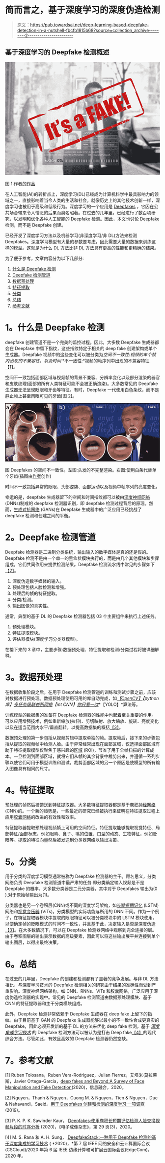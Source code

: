 # 简而言之，基于深度学习的深度伪造检测

> 原文：<https://pub.towardsai.net/deep-learning-based-deepfake-detection-in-a-nutshell-fbcfb1815b68?source=collection_archive---------2----------------------->

## **基于深度学习的 Deepfake 检测概述**

![](img/4c308502da19a82122aa5e3aad945dea.png)

图 1:作者[的作品](https://pawara73.medium.com/)

在人工智能(AI)的转折点上，深度学习(DL)已经成为计算机科学中最具影响力的领域之一，直接影响着当今人类的生活和社会。就像历史上的其他技术创新一样，深度学习也被用于高级和低级行为。深度学习的一个应用是 [Deepfakes](https://www.theguardian.com/technology/2020/jan/13/what-are-deepfakes-and-how-can-you-spot-them) ，它因在公共场合带来令人憎恶的后果而臭名昭著。在过去的几年里，已经进行了数百项研究，以发明和优化各种人工智能的 Deepfake 检测。因此，本文也讨论 Deepfake 检测，而不是 Deepfake 创建。

已经开发了深度学习方法以及机器学习(非深度学习/非 DL)方法来检测 Deepfakes。深度学习模型有大量的参数要考虑，因此需要大量的数据来训练这样的模型。这就是为什么 DL 方法比非 DL 方法具有更高的性能和更精确的结果。

为了便于参考，文章内容分为以下几部分:

1.  [什么是 Deepfake 检测](#c837)
2.  [Deepfake 检测管道](#1cf4)
3.  [数据预处理](#5c42)
4.  [特征提取](#45d0)
5.  [分类](#f472)
6.  [总结](#c467)
7.  [参考文献](#2f6d)

# **1。什么是 Deepfake 检测**

deepfake 创建管道不是一个完美的监控过程。因此，大多数 Deepfake 生成器都会在 Deepfake 中留下指纹，这些指纹特定于相关的 deep fake 创建架构或单个生成器。Deepfake 视频中的这些变化可以被分类为*空间不一致性:*视频的单个帧内出现的不兼容性，以及*时间* *不一致性:*视频的帧序列中出现的不兼容特征[【1】](#a1e3)。

空间不一致包括面部区域与视频帧的背景不兼容、分辨率变化以及部分渲染的器官和皮肤纹理(面部的所有人类特征可能不会被正确渲染)。大多数常见的 Deepfake 生成器无法呈现眨眼和牙齿等特征。有时，Deepfake 一代使用白色条纹，而不是静止帧上甚至肉眼可见的牙齿[图 2]。

![](img/110b2c49b5e6f097798d7b9c829226ac.png)

图 Deepfakes 的空间不一致性。左图:头发的不完整渲染。右图:使用白条代替单个牙齿(插图由[作者](https://pawara73.medium.com/)创作)

时间不一致包括异常的眨眼、头部姿势、面部运动以及视频中帧序列的亮度变化。

幸运的是，deepfake 生成器留下的空间和时间指纹都可以被由[深度神经网络](https://towardsdatascience.com/the-basics-of-deep-neural-networks-4dc39bff2c96) (DNNs)制成的 deepfake 检测器识别，即 deepfake 检测过程背后的原理。然而，[生成对抗网络](https://towardsdatascience.com/understanding-generative-adversarial-networks-gans-cd6e4651a29) (GANs)在 Deepfake 生成器中的广泛应用已经挑战了 deepfake 检测和创建之间的平衡。

# **2。Deepfake 检测管道**

Deepfake 检测器是二进制分类系统，输出输入的数字媒体是真的还是假的。Deepfake 检测不是由一个单一的黑盒状模块执行的，而是由几个其他模块和步骤组成，它们共同作用来提供检测结果。Deepfake 检测流水线中常见的步骤如下[【2】](#d876)。

1.  深度伪造数字媒体的输入。
2.  预处理包括人脸检测和增强。
3.  处理后的帧的特征提取。
4.  分类/检测。
5.  输出图像的真实性。

通常，典型的基于 DL 的 Deepfake 检测器包括 03 个主要组件来执行上述任务。

1.  预处理模块。
2.  特征提取模块。
3.  评估器模块(深度学习分类器模型)。

在接下来的 3 章中，主要步骤:数据预处理、特征提取和检测/分类过程将被详细解释。

# **3。数据预处理**

在数据收集阶段之后，在用于 Deepfake 检测管道的训练和测试步骤之前，应该对数据进行预处理。数据预处理使用可用的库自动完成，如[*【OpenCV】*](https://towardsdatascience.com/opencv-complete-beginners-guide-to-master-the-basics-of-computer-vision-with-code-4a1cd0c687f9)*【python 库】*[*多任务级联卷积网络*](https://towardsdatascience.com/face-detection-using-mtcnn-a-guide-for-face-extraction-with-a-focus-on-speed-c6d59f82d49)*【mt CNN】*[*你只看一次*](https://towardsdatascience.com/yolo-you-only-look-once-17f9280a47b0)*【YOLO】*算法等。

训练模型的数据集的准备在 Deepfake 检测器的性能中也起着至关重要的作用。可以应用增强技术，例如重新缩放(拉伸)、剪切映射、放大缩放、旋转、亮度变化以及在适当范围内水平/垂直翻转，以提高数据集的概括[【3】](#e971)。

数据预处理的第一步包括从视频剪辑中提取单独的帧。提取帧后，接下来的步骤包括从提取的视频帧中检测人脸。由于异常经常出现在面部区域，仅选择面部区域有助于特征提取模型仅聚焦于感兴趣的[区域](https://towardsdatascience.com/understanding-region-of-interest-part-1-roi-pooling-e4f5dd65bb44) (ROI)，节省了用于全帧扫描的计算成本。一旦检测到面部区域，就将它们从帧的其余背景中裁剪出来，并遵循一系列步骤以使它们可用于模型训练和测试。裁剪面部区域的另一个原因是使模型的所有输入图像具有相同的尺寸。

# **4。特征提取**

预处理的帧然后被馈送到特征提取器。大多数特征提取器都是基于[卷积神经网络](https://towardsdatascience.com/a-comprehensive-guide-to-convolutional-neural-networks-the-eli5-way-3bd2b1164a53) (CNN)的。一个新的趋势是，一些最近的研究已经被执行来证明在特征提取过程上应用[胶囊网络](https://paperswithcode.com/paper/use-of-a-capsule-network-to-detect-fake)的改进的有效性和效率。

特征提取器提取预处理视频帧上可用的空间特征。特征提取能够提取视觉特征、局部特征/面部标志，例如眼睛、鼻子、嘴的位置、口型的动态、生物特征，例如眨眼等。提取的特征向量然后被发送到分类器网络以输出决策。

# **5。分类**

用于分类的深度学习模型通常被称为 Deepfake 检测器的主干。顾名思义，分类网络负责 Deepfake 检测管道中最严肃的任务:即分类确定输入视频是不是 Deepfake 的概率。大多数分类器是二元分类器，其中对于 Deepfakes 输出为(0 ),对于原始帧输出为(1)。

分类器也是另一个卷积层(CNN)或不同的深度学习架构，如[长期短期记忆](https://towardsdatascience.com/lstm-networks-a-detailed-explanation-8fae6aefc7f9) (LSTM)网络和[视觉变压器](https://towardsdatascience.com/transformers-in-computer-vision-farewell-convolutions-f083da6ef8ab) (ViTs)。分类模型的实际功能与所用的 DNN 不同。作为一个例子，在特征提取器模块中提取的眨眼特征可以被分类模块中的 LSTM 模块使用，以便确定帧的眨眼模式的时间不一致性，并且基于此，决定输入是否是深度伪造[【3】](#e971)。在大多数情况下，可以在 Deepfake 检测器网络中观察到完全连接的层。由于卷积图层的输出表示数据的高级要素，因此可以将这些输出展平并连接到单个输出图层，以得出最终决策。

# **6。总结**

在过去的几年里，Deepfake 的创建和检测都有了显著的竞争发展。与非 DL 方法相比，与深度学习技术的 Deepfake 检测相关的研究由于结果的准确性而受到严重影响。深度神经网络架构，如 CNN、RNNs、ViTs 和胶囊网络，广泛应用于深度伪造检测器的实现中。常见的 Deepfake 检测管道由数据预处理模块、基于 CNN 的特征提取器和主干分类模块组成。

此外，Deepfake 检测非常依赖于 Deepfake 生成器在 deep fake 上留下的指纹。由于目前基于 GAN 的 Deepfake 生成器能够以最小的不一致性合成更真实的 Deepfake，因此必须开发新的基于 DL 的方法来优化 deep fake 检测。基于 [*深度集成学习技术*](https://ieeexplore.ieee.org/document/9171002) 的 Deepfake 检测方法可以被认为是打击 Deep fake[【4】](#b856)的现代综合方法。尽管如此，有效且高效的 Deepfake 检测器仍然空缺。

# **7。参考文献**

[1] Ruben Tolosana，Ruben Vera-Rodriguez，Julian Fierrez，艾塔米·莫拉莱斯，Javier Ortega-Garcia，[deep fakes and Beyond:A Survey of Face Manipulation and Fake Detection](https://arxiv.org/abs/2001.00179v3)(2020)，信息融合，2020。

[2] Nguyen，Thanh & Nguyen，Cuong M. & Nguyen，Tien & Nguyen，Duc & Nahavandi，Saeid。[用于 Deepfakes 创建和检测的深度学习:一项调查](https://www.researchgate.net/publication/336055871_Deep_Learning_for_Deepfakes_Creation_and_Detection_A_Survey) (2019)。

[3] P. K. P. K. Sawinder Kaur， [Deepfakes:使用卷积长短期记忆检测人脸交换视频片段的时序分析](https://www.spiedigitallibrary.org/journals/journal-of-electronic-imaging/volume-29/issue-03/033013/Deepfakes--temporal-sequential-analysis-to-detect-face-swapped-video/10.1117/1.JEI.29.3.033013.full?SSO=1) (2020)，《电子成像杂志》，第 29 页(3)，2020。

[4] M. S. Rana 和 A. H. Sung， [DeepfakeStack:一种用于 Deepfake 检测的基于深度集成的学习技术](https://ieeexplore.ieee.org/document/9171002) ( *2020)，*第 7 届 IEEE 网络安全和云计算国际会议(CSCloud)/2020 年第 6 届 IEEE 边缘计算和可扩展云国际会议(EdgeCom)，2020 年。